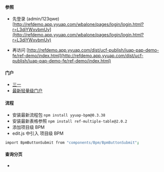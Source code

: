 #### 参照
* 先登录 (admin/123qwe)
[http://refdemo.app.yyuap.com/wbalone/pages/login/login.html?r=L3diYWxvbmUv](http://refdemo.app.yyuap.com/wbalone/pages/login/login.html?r=L3diYWxvbmUv)

* 再访问
[http://refdemo.app.yyuap.com/dist/ucf-publish/iuap-pap-demo-fe/ref-demo/index.html](http://refdemo.app.yyuap.com/dist/ucf-publish/iuap-pap-demo-fe/ref-demo/index.html)

#### 门户
* [三一](https://gitee.com/liushaozhen/sany-wbalone/) 
* [最新轻量级门户](https://github.com/ranyanchuan/reac_ap_fe)

#### 流程
* 安装最新流程包 `npm install yyuap-bpm@0.3.38 `
* 安装最新表格参照 `npm install ref-multiple-table@2.0.2`
* 添加项目级 BPM
* edit.js 中引入 项目级 BPM
```bash
import BpmButtonSubmit from "components/Bpm/BpmButtonSubmit";
```

#### 查询分页
+ 
